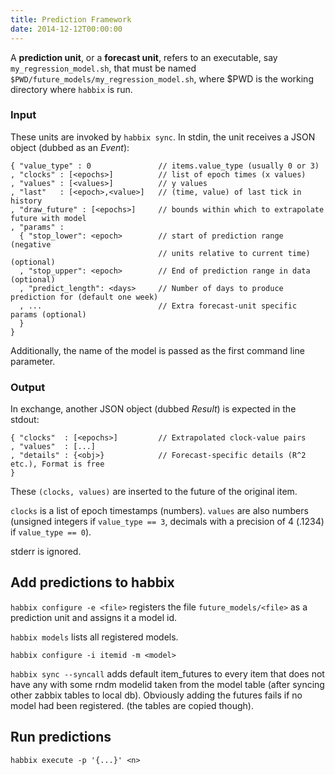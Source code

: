 ```yaml
---
title: Prediction Framework
date: 2014-12-12T00:00:00
---
```


A **prediction unit**, or a **forecast unit**, refers to an executable, say
`my_regression_model.sh`, that must be named
`$PWD/future_models/my_regression_model.sh`, where $PWD is the working directory
where `habbix` is run.

### Input

These units are invoked by `habbix sync`. In stdin, the unit receives a JSON
object (dubbed as an *Event*):

    { "value_type" : 0               // items.value_type (usually 0 or 3)
    , "clocks" : [<epochs>]          // list of epoch times (x values)
    , "values" : [<values>]          // y values
    , "last"   : [<epoch>,<value>]   // (time, value) of last tick in history
    , "draw_future" : [<epochs>]     // bounds within which to extrapolate future with model
    , "params" :
      { "stop_lower": <epoch>        // start of prediction range (negative
                                     // units relative to current time) (optional)
      , "stop_upper": <epoch>        // End of prediction range in data (optional) 
      , "predict_length": <days>     // Number of days to produce prediction for (default one week)
      , ...                          // Extra forecast-unit specific params (optional)
      }
    }

Additionally, the name of the model is passed as the first command line
parameter.

### Output

In exchange, another JSON object (dubbed *Result*) is expected in the stdout:

    { "clocks"  : [<epochs>]         // Extrapolated clock-value pairs
    , "values"  : [...]
    , "details" : {<obj>}            // Forecast-specific details (R^2 etc.), Format is free
    }

These `(clocks, values)` are inserted to the future of the original item.

`clocks` is a list of epoch timestamps (numbers). `values` are also numbers
(unsigned integers if `value_type == 3`, decimals with a precision of 4
(.1234) if `value_type == 0`).

stderr is ignored.

## Add predictions to habbix

`habbix configure -e <file>` registers the file `future_models/<file>` as a
prediction unit and assigns it a model id.

`habbix models` lists all registered models.

`habbix configure -i itemid -m <model>` 

`habbix sync --syncall` adds default item_futures to every item that does not
have any with some rndm modelid taken from the model table (after syncing other
zabbix tables to local db). Obviously adding the futures fails if no model had
been registered. (the tables are copied though).

## Run predictions

`habbix execute -p '{...}' <n>`
